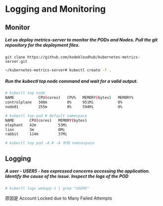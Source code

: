 # Logging and Monitoring

## Monitor
##### Let us deploy metrics-server to monitor the PODs and Nodes. Pull the git repository for the deployment files.
`git clone https://github.com/kodekloudhub/kubernetes-metrics-server.git`


```bash
~/kubernetes-metrics-server# kubectl create -f .
```

##### Run the kubectl top node command and wait for a valid output.

```bash
# kubectl top node
NAME           CPU(cores)   CPU%   MEMORY(bytes)   MEMORY%   
controlplane   348m         0%     951Mi           0%        
node01         255m         0%     594Mi           0%
```

```bash
# kubectl top pod # default namespace
NAME       CPU(cores)   MEMORY(bytes)   
elephant   42m          53Mi            
lion       3m           8Mi             
rabbit     114m         37Mi 
```

```bash
# kubectl top pod -A # -A 所有 namsespace
```

## Logging

##### A user - USER5 - has expressed concerns accessing the application. Identify the cause of the issue. Inspect the logs of the POD

```bash
# kubectl logs webapp-1 | grep "USER5" 
```
原因是 Account Locked due to Many Failed Attempts